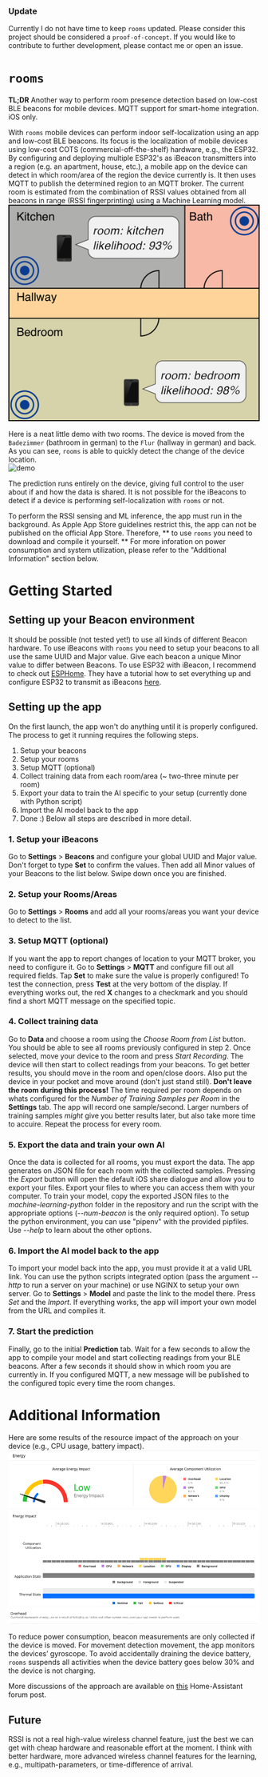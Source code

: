 ### Update
Currently I do not have time to keep `rooms` updated. 
Please consider this project should be considered a `proof-of-concept`.
If you would like to contribute to further development, please contact me or open an issue. 

# `rooms`
**TL;DR** Another way to perform room presence detection based on low-cost BLE beacons for mobile devices. MQTT support for smart-home integration. iOS only.

With `rooms` mobile devices can perform indoor self-localization using an app and low-cost BLE beacons.
Its focus is the localization of mobile devices using low-cost COTS (commercial-off-the-shelf) hardware, e.g., the ESP32. 
By configuring and deploying multiple ESP32's as iBeacon transmitters into a region (e.g. an apartment, house, etc.), a mobile app on the device can detect in which room/area of the region the device currently is. 
It then uses MQTT to publish the determined region to an MQTT broker. 
The current room is estimated from the combination of RSSI values obtained from all beacons in range (RSSI fingerprinting) using a Machine Learning model.
![how-it-works](./docs/media/explanaition.png)

Here is a neat little demo with two rooms.
The device is moved from the `Badezimmer` (bathroom in german) to the `Flur` (hallway in german) and back. 
As you can see, `rooms` is able to quickly detect the change of the device location.  
![demo](./docs/media/demo.gif)

The prediction runs entirely on the device, giving full control to the user about if and how the data is shared. 
It is not possible for the iBeacons to detect if a device is performing self-localization with `rooms` or not. 

To perform the RSSI sensing and ML inference, the app must run in the background. 
As Apple App Store guidelines restrict this, the app can not be published on the official App Store.
Therefore, ** to use `rooms` you need to download and compile it yourself. **
For more inforation on power consumption and system utilization, please refer to the "Additional Information" section below.

# Getting Started

## Setting up your Beacon environment
It should be possible (not tested yet!) to use all kinds of different Beacon hardware. 
To use iBeacons with `rooms` you need to setup your beacons to all use the same UUID and Major value.
Give each beacon a unique Minor value to differ between Beacons.
To use ESP32 with iBeacon, I recommend to check out [ESPHome](https://esphome.io). 
They have a tutorial how to set everything up and configure ESP32 to transmit as iBeacons [here](https://esphome.io/components/esp32_ble_beacon.html?highlight=beacon).

## Setting up the app
On the first launch, the app won't do anything until it is properly configured.
The process to get it running requires the following steps.
1. Setup your beacons
2. Setup your rooms
3. Setup MQTT (optional)
4. Collect training data from each room/area (~ two-three minute per room)
5. Export your data to train the AI specific to your setup (currently done with Python script)
6. Import the AI model back to the app
7. Done :)
Below all steps are described in more detail.

### 1. Setup your iBeacons

Go to __Settings__ > __Beacons__ and configure your global UUID and Major value. Don't forget to type __Set__ to confirm the values.
Then add all Minor values of your Beacons to the list below.
Swipe down once you are finished.

### 2. Setup your Rooms/Areas

Go to __Settings__ > __Rooms__ and add all your rooms/areas you want your device to detect to the list.

### 3. Setup MQTT (optional)

If you want the app to report changes of location to your MQTT broker, you need to configure it.
Go to __Settings__ > __MQTT__ and configure fill out all required fields. 
Tap __Set__ to make sure the value is properly configured!
To test the connection, press __Test__ at the very bottom of the display. 
If everything works out, the red __X__ changes to a checkmark and you should find a short MQTT message on the specified topic.

### 4. Collect training data

Go to __Data__ and choose a room using the _Choose Room from List_ button. You should be able to see all rooms previously configured in step 2.
Once selected, move your device to the room and press _Start Recording_. The device will then start to collect readings from your beacons.
To get better results, you should move in the room and open/close doors. Also put the device in your pocket and move around (don't just stand still).
__Don't leave the room during this process!__
The time required per room depends on whats configured for the _Number of Training Samples per Room_ in the __Settings__ tab. The app will record one sample/second. Larger numbers of training samples _might_ give you better results later, but also take more time to accuire.
Repeat the process for every room.

### 5. Export the data and train your own AI

Once the data is collected for all rooms, you must export the data. 
The app generates on JSON file for each room with the collected samples.
Pressing the _Export_ button will open the default iOS share dialogue and allow you to export your files.
Export your files to where you can access them with your computer.
To train your model, copy the exported JSON files to the _machine-learning-python_ folder in the repository and run the script with the appropriate options (*--num-beacon* is the only required option). 
To setup the python environment, you can use "pipenv" with the provided pipfiles.
Use *--help* to learn about the other options.

### 6. Import the AI model back to the app

To import your model back into the app, you must provide it at a valid URL link.
You can use the python scripts integrated option (pass the argument *--http* to run a server on your machine) or use NGINX to setup your own server.
Go to __Settings__ > __Model__ and paste the link to the model there. Press _Set_ and the _Import_. 
If everything works, the app will import your own model from the URL and compiles it.

### 7. Start the prediction

Finally, go to the initial __Prediction__ tab. 
Wait for a few seconds to allow the app to compile your model and start collecting readings from your BLE beacons. 
After a few seconds it should show in which room you are currently in. 
If you configured MQTT, a new message will be published to the configured topic every time the room changes.

# Additional Information

Here are some results of the resource impact of the approach on your device (e.g., CPU usage, battery impact).
![App Stats](./docs/media/power_consumption.png)

To reduce power consumption, beacon measurements are only collected if the device is moved. 
For movement detection movement, the app monitors the devices’ gyroscope.
To avoid accidentally draining the device battery, `rooms` suspends all activities when the device battery goes below 30% and the device is not charging.

More discussions of the approach are available on [this](https://community.home-assistant.io/t/area-room-presence-detection-for-mobile-devices-using-esp32-based-ble-beacons/202622/21) Home-Assistant forum post. 

## Future
RSSI is not a real high-value wireless channel feature, just the best we can get with cheap hardware and reasonable effort at the moment.
I think with better hardware, more advanced wireless channel features for the learning, e.g., multipath-parameters, or time-difference of arrival.